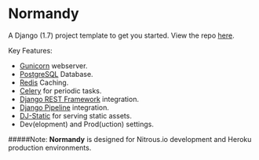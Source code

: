 # Normandy
A Django (1.7) project template to get you started. View the repo [here](https://github.com/TunedMystic/normandy).

Key Features:
* [Gunicorn](http://gunicorn.org/) webserver.
* [PostgreSQL](http://www.postgresql.org/) Database.
* [Redis](http://redis.io/) Caching.
* [Celery](http://www.celeryproject.org/) for periodic tasks.
* [Django REST Framework](http://www.django-rest-framework.org/) integration.
* [Django Pipeline](https://django-pipeline.readthedocs.org/en/latest/) integration.
* [DJ-Static](https://github.com/kennethreitz/dj-static) for serving static assets.
* Dev(elopment) and Prod(uction) settings.

#####Note:
**Normandy** is designed for Nitrous.io development and Heroku production environments.
